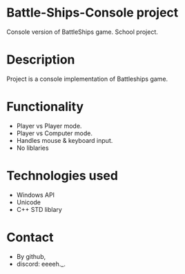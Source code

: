 # Battle-Ships-Console project

Console version of BattleShips game. School project.

# Description
Project is a console implementation of Battleships game.

# Functionality
- Player vs Player mode.
- Player vs Computer mode.
- Handles mouse & keyboard input.
- No liblaries

# Technologies used
- Windows API
- Unicode
- C++ STD liblary

# Contact
- By github,
- discord: eeeeh._.
